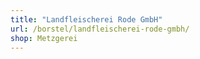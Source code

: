```yaml
---
title: "Landfleischerei Rode GmbH"
url: /borstel/landfleischerei-rode-gmbh/
shop: Metzgerei
---
```


